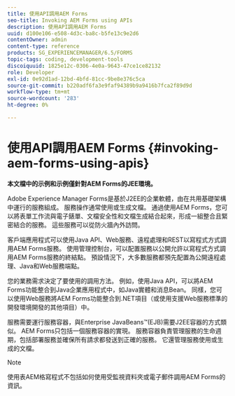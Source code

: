 ```yaml
---
title: 使用API調用AEM Forms
seo-title: Invoking AEM Forms using APIs
description: 使用API調用AEM Forms
uuid: d100e106-e508-4d3c-ba8c-b5fe13c9e2d6
contentOwner: admin
content-type: reference
products: SG_EXPERIENCEMANAGER/6.5/FORMS
topic-tags: coding, development-tools
discoiquuid: 1825e12c-0306-4e0a-9643-47ce1ce82132
role: Developer
exl-id: 0e92d1ad-12bd-4bfd-81cc-9be8e376c5ca
source-git-commit: b220adf6fa3e9faf94389b9a9416b7fca2f89d9d
workflow-type: tm+mt
source-wordcount: '283'
ht-degree: 0%

---
```


# 使用API調用AEM Forms {#invoking-aem-forms-using-apis}

**本文檔中的示例和示例僅針對AEM Forms的JEE環境。**

Adobe Experience Manager Forms是基於J2EE的企業軟體，由在共用基礎架構中運行的服務組成。 服務操作通常使用或生成文檔。 通過使用AEM Forms，您可以將表單工作流與電子錶單、文檔安全性和文檔生成結合起來，形成一組整合且緊密結合的服務。 這些服務可以從防火牆內外訪問。

客戶端應用程式可以使用Java API、Web服務、遠程處理和REST以寫程式方式調用AEM Forms服務。 使用管理控制台，可以配置服務以公開允許以寫程式方式調用AEM Forms服務的終結點。 預設情況下，大多數服務都預先配置為公開遠程處理、Java和Web服務端點。

您的業務需求決定了要使用的調用方法。 例如，使用Java API，可以將AEM Forms功能整合到Java企業應用程式中，如Java實體和消息Bean。 同樣，您可以使用Web服務將AEM Forms功能整合到.NET項目（或使用支援Web服務標準的開發環境開發的其他項目）中。

服務需要運行服務容器，與Enterprise JavaBeans™(EJB)需要J2EE容器的方式類似。 AEM Forms只包括一個服務容器的實現。 服務容器負責管理服務的生命週期，包括部署服務並確保所有請求都發送到正確的服務。 它還管理服務使用或生成的文檔。

>[!NOTE]
>
>使用表AEM格寫程式不包括如何使用受監視資料夾或電子郵件調用AEM Forms的資訊。
